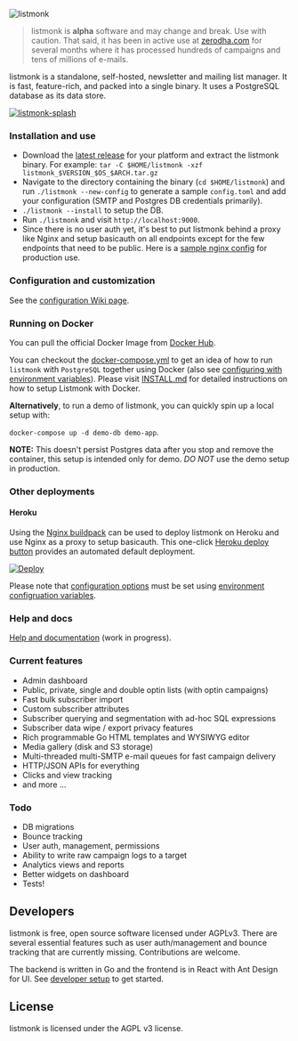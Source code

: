 ![listmonk](https://user-images.githubusercontent.com/547147/60170989-41681f00-9827-11e9-93a8-a871a40be913.png)

> listmonk is **alpha** software and may change and break. Use with caution. That said, it has been in active use at [zerodha.com](https://zerodha.com) for several months where it has processed hundreds of campaigns and tens of millions of e-mails.

listmonk is a standalone, self-hosted, newsletter and mailing list manager. It is fast, feature-rich, and packed into a single binary. It uses a PostgreSQL database as its data store.

[![listmonk-splash](https://user-images.githubusercontent.com/547147/60884802-8189c180-a26b-11e9-85ee-622e5dee8869.png)](https://listmonk.app)

### Installation and use

- Download the [latest release](https://github.com/knadh/listmonk/releases) for your platform and extract the listmonk binary. For example: `tar -C $HOME/listmonk -xzf listmonk_$VERSION_$OS_$ARCH.tar.gz`
- Navigate to the directory containing the binary (`cd $HOME/listmonk`) and run `./listmonk --new-config` to generate a sample `config.toml` and add your configuration (SMTP and Postgres DB credentials primarily).
- `./listmonk --install` to setup the DB.
- Run `./listmonk` and visit `http://localhost:9000`.
- Since there is no user auth yet, it's best to put listmonk behind a proxy like Nginx and setup basicauth on all endpoints except for the few endpoints that need to be public. Here is a [sample nginx config](https://github.com/knadh/listmonk/wiki/Production-Nginx-config) for production use.

### Configuration and customization
See the [configuration Wiki page](https://github.com/knadh/listmonk/wiki/Configuration).

### Running on Docker

You can pull the official Docker Image from [Docker Hub](https://hub.docker.com/r/listmonk/listmonk).

You can checkout the [docker-compose.yml](docker-compose.yml) to get an idea of how to run `listmonk` with `PostgreSQL` together using Docker (also see [configuring with environment variables](https://github.com/knadh/listmonk/wiki/Configuration)). Please visit [INSTALL.md](INSTALL.md) for detailed instructions on how to setup Listmonk with Docker.

**Alternatively**, to run a demo of listmonk, you can quickly spin up a local setup with:

`docker-compose up -d demo-db demo-app`.

**NOTE:** This doesn't persist Postgres data after you stop and remove the container, this setup is intended only for demo. _DO NOT_ use the demo setup in production.

### Other deployments

#### Heroku 

Using the [Nginx buildpack](https://github.com/heroku/heroku-buildpack-nginx) can be used to deploy listmonk on Heroku and use Nginx as a proxy to setup basicauth. 
This one-click [Heroku deploy button](https://github.com/bumi/listmonk-heroku) provides an automated default deployment.

[![Deploy](https://www.herokucdn.com/deploy/button.svg)](https://heroku.com/deploy?template=https://github.com/bumi/listmonk-heroku)

Please note that [configuration options](https://github.com/knadh/listmonk/wiki/Configuration) must be set using [environment configruation variables](https://devcenter.heroku.com/articles/config-vars).

### Help and docs

[Help and documentation](https://listmonk.app/docs) (work in progress).

### Current features

- Admin dashboard
- Public, private, single and double optin lists (with optin campaigns)
- Fast bulk subscriber import
- Custom subscriber attributes
- Subscriber querying and segmentation with ad-hoc SQL expressions
- Subscriber data wipe / export privacy features
- Rich programmable Go HTML templates and WYSIWYG editor
- Media gallery (disk and S3 storage)
- Multi-threaded multi-SMTP e-mail queues for fast campaign delivery
- HTTP/JSON APIs for everything
- Clicks and view tracking
- and more ...

### Todo

- DB migrations
- Bounce tracking
- User auth, management, permissions
- Ability to write raw campaign logs to a target
- Analytics views and reports
- Better widgets on dashboard
- Tests!

## Developers

listmonk is free, open source software licensed under AGPLv3. There are several essential features such as user auth/management and bounce tracking that are currently missing. Contributions are welcome.

The backend is written in Go and the frontend is in React with Ant Design for UI. See [developer setup](https://github.com/knadh/listmonk/wiki/Developer-setup) to get started.

## License

listmonk is licensed under the AGPL v3 license.
